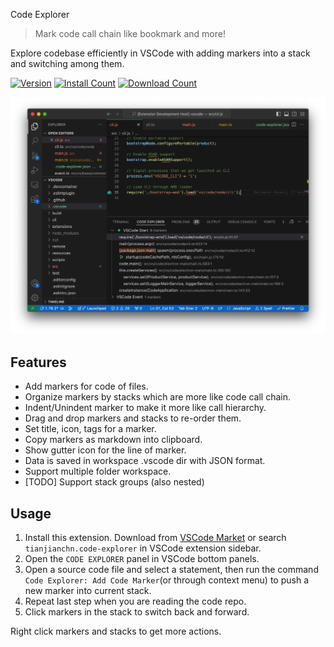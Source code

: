 Code Explorer

> Mark code call chain like bookmark and more!

Explore codebase efficiently in VSCode with adding markers into a stack and switching among them.

[![Version](https://img.shields.io/visual-studio-marketplace/v/tianjianchn.code-explorer.svg?label=version&color=)](https://marketplace.visualstudio.com/items?itemName=tianjianchn.code-explorer)
[![Install Count](https://img.shields.io/visual-studio-marketplace/i/tianjianchn.code-explorer.svg?color=)](https://marketplace.visualstudio.com/items?itemName=tianjianchn.code-explorer)
[![Download Count](https://img.shields.io/visual-studio-marketplace/d/tianjianchn.code-explorer.svg?color=)](https://marketplace.visualstudio.com/items?itemName=tianjianchn.code-explorer)

![](./media/example.jpg)

## Features

- Add markers for code of files.
- Organize markers by stacks which are more like code call chain.
- Indent/Unindent marker to make it more like call hierarchy.
- Drag and drop markers and stacks to re-order them.
- Set title, icon, tags for a marker.
- Copy markers as markdown into clipboard.
- Show gutter icon for the line of marker.
- Data is saved in workspace .vscode dir with JSON format.
- Support multiple folder workspace.
- [TODO] Support stack groups (also nested)

## Usage

1. Install this extension. Download from [VSCode Market](https://marketplace.visualstudio.com/items?itemName=tianjianchn.code-explorer) or search `tianjianchn.code-explorer` in VSCode extension sidebar.
2. Open the `CODE EXPLORER` panel in VSCode bottom panels.
3. Open a source code file and select a statement, then run the command `Code Explorer: Add Code Marker`(or through context menu) to push a new marker into current stack.
4. Repeat last step when you are reading the code repo.
5. Click markers in the stack to switch back and forward.

Right click markers and stacks to get more actions.
